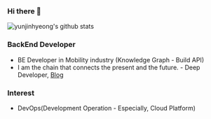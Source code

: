 ### Hi there 👋

![yunjinhyeong's github stats](https://github-readme-stats.vercel.app/api?username=yunjinhyeong&show_icons=true&theme=merko)

### BackEnd Developer
- BE Developer in Mobility industry (Knowledge Graph - Build API)
- I am the chain that connects the present and the future. - Deep Developer, [Blog](https://yju7257.tistory.com/)

### Interest
- DevOps(Development Operation - Especially, Cloud Platform)
